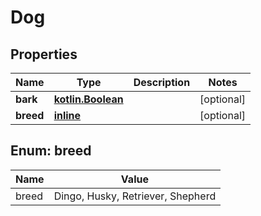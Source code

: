 # Dog

## Properties
Name | Type | Description | Notes
------------ | ------------- | ------------- | -------------
**bark** | [**kotlin.Boolean**](.md) |  |  [optional]
**breed** | [**inline**](#Breed) |  |  [optional]

<a name="Breed"></a>
## Enum: breed
Name | Value
---- | -----
breed | Dingo, Husky, Retriever, Shepherd

